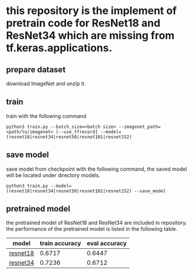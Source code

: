 # this repository is the implement of pretrain code for ResNet18 and ResNet34 which are missing from tf.keras.applications.

## prepare dataset

download ImageNet and unzip it.

## train

train with the following command

```shell
python3 train.py --batch_size=<batch size> --imagenet_path=<path/to/imagenet> [--use_tfrecord] --model=(resnet18|resnet34|resnet50|resnet101|resnet152)
```

## save model

save model from checkpoint with the following command, the saved model will be located under directory models.

```shell
python3 train.py --model=(resnet18|resnet34|resnet50|resnet101|resnet152) --save_model
```

## pretrained model

the pretrained model of ResNet18 and ResNet34 are included in repository. the performance of the pretrained model is listed in the following table.

| model | train accuracy | eval accuracy |
| ----- | -------------- | ------------- |
| [resnet18](models/resnet18.h5) | 0.6717 |  0.6447 |
| [resnet34](models/resnet34.h5) | 0.7236 |  0.6712 |

